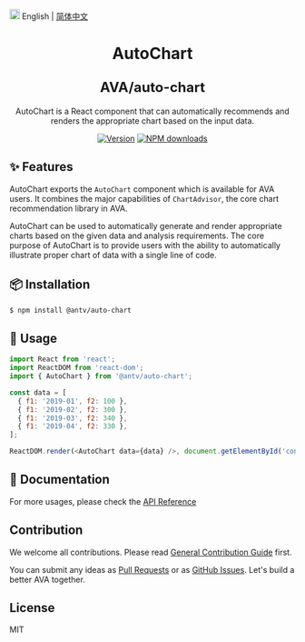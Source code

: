 <img src="https://gw.alipayobjects.com/zos/antfincdn/R8sN%24GNdh6/language.svg" width="18"> English | [简体中文](./README.zh-CN.md)

<h1 align="center">
  <p>AutoChart</p>
  <span style="font-size: 24px;">AVA/auto-chart</span>
</h1>

<div align="center">

AutoChart is a React component that can automatically recommends and renders the appropriate chart based on the input data.



[![Version](https://badgen.net/npm/v/@antv/auto-chart)](https://www.npmjs.com/@antv/auto-chart)
[![NPM downloads](http://img.shields.io/npm/dm/@antv/auto-chart.svg)](http://npmjs.com/@antv/auto-chart)
</div>

## ✨ Features

AutoChart exports the `AutoChart` component which is available for AVA users.
It combines the major capabilities of `ChartAdvisor`, the core chart recommendation library in AVA.

AutoChart can be used to automatically generate and render appropriate charts based on the given data and analysis requirements.
The core purpose of AutoChart is to provide users with the ability to automatically illustrate proper chart of data with a single line of code.


## 📦 Installation

```bash
$ npm install @antv/auto-chart
```

## 🔨 Usage


```js
import React from 'react';
import ReactDOM from 'react-dom';
import { AutoChart } from '@antv/auto-chart';

const data = [
  { f1: '2019-01', f2: 100 },
  { f1: '2019-02', f2: 300 },
  { f1: '2019-03', f2: 340 },
  { f1: '2019-04', f2: 330 },
];

ReactDOM.render(<AutoChart data={data} />, document.getElementById('container'));
```



## 📖 Documentation

For more usages, please check the [API Reference](https://ava.antv.vision/en/docs/api/auto-chart/autoChart)

## Contribution

We welcome all contributions. Please read [General Contribution Guide](../../CONTRIBUTING.md) first.

You can submit any ideas as [Pull Requests](https://github.com/antvis/AVA/pulls) or as [GitHub Issues](https://github.com/antvis/AVA/issues). 
Let's build a better AVA together.

## License

MIT

